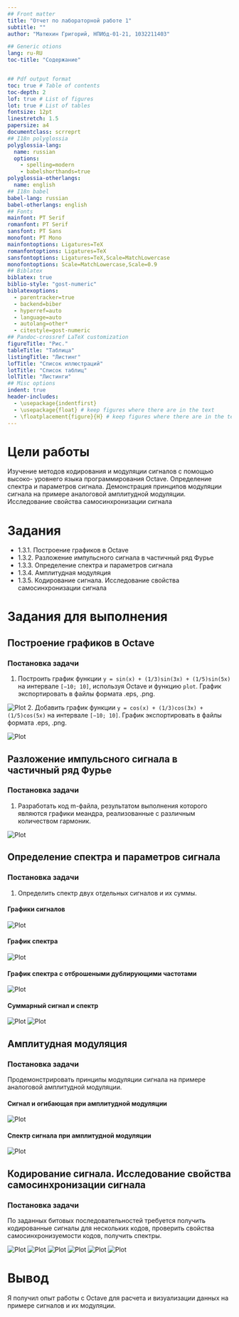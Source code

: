 ```yaml
---
## Front matter
title: "Отчет по лабораторной работе 1"
subtitle: ""
author: "Матюхин Григорий, НПИбд-01-21, 1032211403"

## Generic otions
lang: ru-RU
toc-title: "Содержание"


## Pdf output format
toc: true # Table of contents
toc-depth: 2
lof: true # List of figures
lot: true # List of tables
fontsize: 12pt
linestretch: 1.5
papersize: a4
documentclass: scrreprt
## I18n polyglossia
polyglossia-lang:
  name: russian
  options:
	- spelling=modern
	- babelshorthands=true
polyglossia-otherlangs:
  name: english
## I18n babel
babel-lang: russian
babel-otherlangs: english
## Fonts
mainfont: PT Serif
romanfont: PT Serif
sansfont: PT Sans
monofont: PT Mono
mainfontoptions: Ligatures=TeX
romanfontoptions: Ligatures=TeX
sansfontoptions: Ligatures=TeX,Scale=MatchLowercase
monofontoptions: Scale=MatchLowercase,Scale=0.9
## Biblatex
biblatex: true
biblio-style: "gost-numeric"
biblatexoptions:
  - parentracker=true
  - backend=biber
  - hyperref=auto
  - language=auto
  - autolang=other*
  - citestyle=gost-numeric
## Pandoc-crossref LaTeX customization
figureTitle: "Рис."
tableTitle: "Таблица"
listingTitle: "Листинг"
lofTitle: "Список иллюстраций"
lotTitle: "Список таблиц"
lolTitle: "Листинги"
## Misc options
indent: true
header-includes:
  - \usepackage{indentfirst}
  - \usepackage{float} # keep figures where there are in the text
  - \floatplacement{figure}{H} # keep figures where there are in the text
---
```


# Цели работы
Изучение методов кодирования и модуляции сигналов с помощью высоко-
уровнего языка программирования Octave. Определение спектра и параметров
сигнала. Демонстрация принципов модуляции сигнала на примере аналоговой
амплитудной модуляции. Исследование свойства самосинхронизации сигнала

# Задания

- 1.3.1. Построение графиков в Octave
- 1.3.2. Разложение импульсного сигнала в частичный ряд Фурье
- 1.3.3. Определение спектра и параметров сигнала
- 1.3.4. Амплитудная модуляция
- 1.3.5. Кодирование сигнала. Исследование свойства самосинхронизации сигнала

# Задания для выполнения

## Построение графиков в Octave
### Постановка задачи
1. Построить график функции `y = sin(x) + (1/3)sin(3x) + (1/5)sin(5x)`
    на интервале `[−10; 10]`, используя Octave и функцию `plot`.
    График экспортировать в файлы формата .eps, .png.

![Plot](../code/plot-sin.png)
2. Добавить график функции `y = cos(x) + (1/3)cos(3x) + (1/5)cos(5x)`
    на интервале `[−10; 10]`. График экспортировать в файлы формата .eps, .png.

![Plot](../code/plot-sin2.png)

## Разложение импульсного сигнала в частичный ряд Фурье
### Постановка задачи
1. Разработать код m-файла, результатом выполнения которого являются графики меандра, реализованные с различным количеством гармоник.

![Plot](../code/plot-meandros.png)

## Определение спектра и параметров сигнала
### Постановка задачи
1. Определить спектр двух отдельных сигналов и их суммы.

#### Графики сигналов
![Plot](../code/spectre1/signal/spectre.png)

#### График спектра
![Plot](../code/spectre1/spectre/spectre.png)

#### График спектра с отброшеными дублирующими частотами
![Plot](../code/spectre1/spectre/spectre_fix.png)

#### Суммарный сигнал и спектр
![Plot](../code/spectre1/signal/spectre_sum.png)
![Plot](../code/spectre1/spectre/spectre_sum.png)

## Амплитудная модуляция
### Постановка задачи
Продемонстрировать принципы модуляции сигнала на примере аналоговой амплитудной модуляции.

#### Сигнал и огибающая при амплитудной модуляции
![Plot](../code/modulation/signal/am.png)

#### Спектр сигнала при амплитудной модуляции
![Plot](../code/modulation/spectre/am.png)

## Кодирование сигнала. Исследование свойства самосинхронизации сигнала
### Постановка задачи
По заданных битовых последовательностей требуется получить кодированные сигналы для нескольких кодов, проверить свойства самосинхронизуемости кодов, получить спектры.

![Plot](../code/coding/sync/unipolar.png)
![Plot](../code/coding/sync/ami.png)
![Plot](../code/coding/sync/bipolarnrz.png)
![Plot](../code/coding/sync/bipolarrz.png)
![Plot](../code/coding/sync/manchester.png)
![Plot](../code/coding/sync/diffmanc.png)

# Вывод

Я получил опыт работы с Octave для расчета и визуализации данных на примере сигналов и их модуляции.

